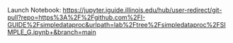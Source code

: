 Launch Notebook: https://jupyter.iguide.illinois.edu/hub/user-redirect/git-pull?repo=https%3A%2F%2Fgithub.com%2FI-GUIDE%2Fsimpledataproc&urlpath=lab%2Ftree%2Fsimpledataproc%2FSIMPLE_G.ipynb+&branch=main
